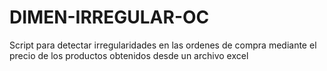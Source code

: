 # DIMEN-IRREGULAR-OC
Script para detectar irregularidades en las ordenes de compra mediante el precio de los productos obtenidos desde un archivo excel

